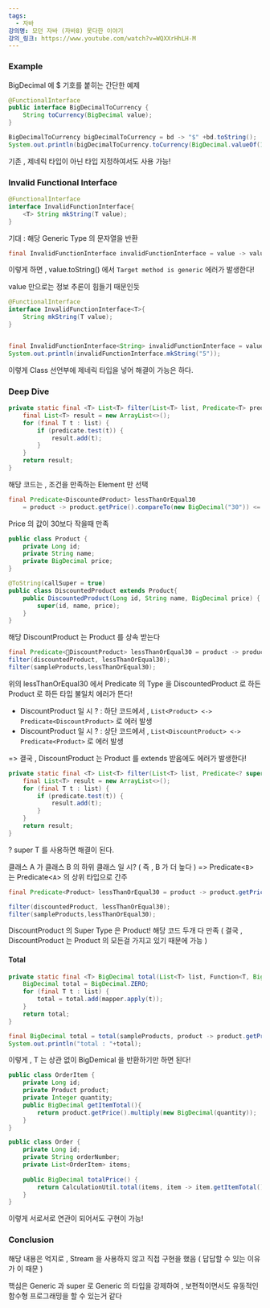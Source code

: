 ```yaml
---
tags:
  - 자바
강의명: 모던 자바 (자바8) 못다한 이야기
강의_링크: https://www.youtube.com/watch?v=WQXXrHhLH-M
---
```


### Example

BigDecimal 에 $ 기호를 붙히는 간단한 예제
```java
@FunctionalInterface  
public interface BigDecimalToCurrency {  
    String toCurrency(BigDecimal value);  
}
```

```java
BigDecimalToCurrency bigDecimalToCurrency = bd -> "$" +bd.toString();  
System.out.println(bigDecimalToCurrency.toCurrency(BigDecimal.valueOf(100000)));
```

기존 , 제네릭 타입이 아닌 타입 지정하여서도 사용 가능!

### Invalid Functional Interface

```java
@FunctionalInterface  
interface InvalidFunctionInterface{  
    <T> String mkString(T value);  
}
```

기대 : 해당 Generic Type 의 문자열을 반환

```java
final InvalidFunctionInterface invalidFunctionInterface = value -> value.toString();
```

이렇게 하면 , value.toString() 에서 `Target method is generic`  에러가 발생한다!

value 만으로는 정보 추론이 힘들기 때문인듯
```java
@FunctionalInterface  
interface InvalidFunctionInterface<T>{  
    String mkString(T value);  
}


final InvalidFunctionInterface<String> invalidFunctionInterface = value -> value.toString();  
System.out.println(invalidFunctionInterface.mkString("5"));
```
이렇게 Class 선언부에 제네릭 타입을 넣어 해결이 가능은 하다.


### Deep Dive

```java
private static final <T> List<T> filter(List<T> list, Predicate<T> predicate) {  
    final List<T> result = new ArrayList<>();  
    for (final T t : list) {  
        if (predicate.test(t)) {  
            result.add(t);  
        }  
    }  
    return result;  
}
```

해당 코드는 , 조건을 만족하는 Element 만 선택

```java
final Predicate<DiscountedProduct> lessThanOrEqual30 
	= product -> product.getPrice().compareTo(new BigDecimal("30")) <= 0;
```

Price 의 값이 30보다 작을때 만족

```java
public class Product {  
    private Long id;  
    private String name;  
    private BigDecimal price;
}
```

```java
@ToString(callSuper = true)  
public class DiscountedProduct extends Product{  
    public DiscountedProduct(Long id, String name, BigDecimal price) {  
        super(id, name, price);  
    }  
}
```

해당 DiscountProduct 는 Product 를 상속 받는다

```java
final Predicate<DiscountProduct> lessThanOrEqual30 = product -> product.getPrice().compareTo(new BigDecimal("30")) <= 0;  
filter(discountedProduct, lessThanOrEqual30);  
filter(sampleProducts,lessThanOrEqual30);
```

위의 lessThanOrEqual30 에서 Predicate 의 Type 을 DiscountedProduct 로 하든 Product 로 하든 타입 불일치 에러가 뜬다!

- DiscountProduct 일 시 ? : 하단 코드에서 , `List<Product> <-> Predicate<DiscountProduct>` 로 에러 발생
- DiscountProduct 일 시 ? : 상단 코드에서 , `List<DiscountProduct> <-> Predicate<Product>` 로 에러 발생

=> 결국 , DiscountProduct 는 Product 를 extends 받음에도 에러가 발생한다!

```java
private static final <T> List<T> filter(List<T> list, Predicate<? super T> predicate) {  
    final List<T> result = new ArrayList<>();  
    for (final T t : list) {  
        if (predicate.test(t)) {  
            result.add(t);  
        }  
    }  
    return result;  
}
```

? super T 를 사용하면 해결이 된다.

클래스 A 가 클래스 B 의 하위 클래스 일 시? ( 즉 , B 가 더 높다 )
=> Predicate<`B`> 는 Predicate<`A`> 의 상위 타입으로 간주


```java
final Predicate<Product> lessThanOrEqual30 = product -> product.getPrice().compareTo(new BigDecimal("30")) <= 0;

filter(discountedProduct, lessThanOrEqual30);  
filter(sampleProducts,lessThanOrEqual30);
```

DiscountProduct 의 Super Type 은 Product!
해당 코드 두개 다 만족 ( 결국 , DiscountProduct 는 Product 의 모든걸 가지고 있기 때문에 가능 )

#### Total

```java
private static final <T> BigDecimal total(List<T> list, Function<T, BigDecimal> mapper) {  
    BigDecimal total = BigDecimal.ZERO;  
    for (final T t : list) {  
        total = total.add(mapper.apply(t));  
    }  
    return total;  
}
```

```java
final BigDecimal total = total(sampleProducts, product -> product.getPrice());  
System.out.println("total : "+total);
```

이렇게 , T 는 상관 없이 BigDemical 을 반환하기만 하면 된다!

```java
public class OrderItem {  
    private Long id;  
    private Product product;  
    private Integer quantity;  
    public BigDecimal getItemTotal(){  
        return product.getPrice().multiply(new BigDecimal(quantity));  
    }  
}
```

```java
public class Order {  
    private Long id;  
    private String orderNumber;  
    private List<OrderItem> items;  
  
    public BigDecimal totalPrice() {  
        return CalculationUtil.total(items, item -> item.getItemTotal());  
    }  
}
```

이렇게 서로서로 연관이 되어서도 구현이 가능!


### Conclusion

해당 내용은 억지로 , Stream 을 사용하지 않고 직접 구현을 했음 ( 답답할 수 있는 이유가 이 때문 )

핵심은 Generic 과 super 로 Generic 의 타입을 강제하여 ,
보편적이면서도 유동적인 함수형 프로그래밍을 할 수 있는거 같다
